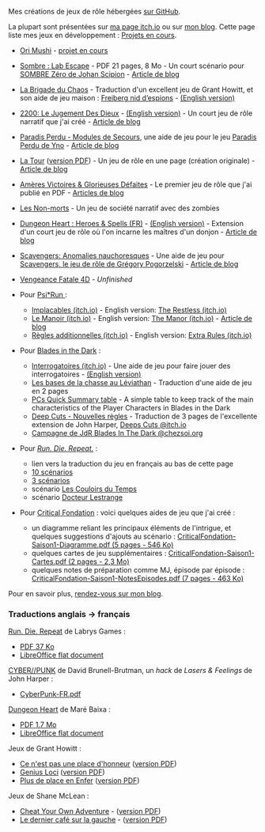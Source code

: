 Mes créations de jeux de rôle hébergées [sur GitHub](https://github.com/Lucas-C/jdr/).

La plupart sont présentées sur [ma page itch.io](https://lucas-c.itch.io/)
ou sur [mon blog](https://chezsoi.org/lucas/blog/pages/jeux-de-role.html).
Cette page liste mes jeux en développement : [Projets en cours](https://chezsoi.org/lucas/blog/pages/projets-en-cours.html).

- [Ori Mushi](OriMushi) - [projet en cours](https://chezsoi.org/lucas/blog/projets-en-cours.html)
- [Sombre : Lab Escape](https://lucas-c.itch.io/sombre-lab-escape) - PDF 21 pages, 8 Mo - Un court scénario pour [SOMBRE Zéro de Johan Scipion](https://www.terresetranges.net/sombre.html) - [Article de blog](https://chezsoi.org/lucas/blog/sombre-lab-escape.html)
- [La Brigade du Chaos](https://lucas-c.itch.io/la-brigade-du-chaos) - Traduction d'un excellent jeu de Grant Howitt, et son aide de jeu maison : [Freiberg nid d’espions](https://lucas-c.itch.io/la-brigade-du-chaos-freiberg-nid-despions) - [(English version)](https://lucas-c.itch.io/havoc-brigade-freiberg-spy-nest)
- [2200: Le Jugement Des Dieux](https://lucas-c.itch.io/2200-le-jugement-des-dieux) - [(English version)](2200_le_jugement_des_dieux/2200_the_gods_judgement.html) - Un court jeu de rôle narratif que j'ai créé - [Article de blog](https://chezsoi.org/lucas/blog/2200-le-jugement-des-dieux.html)
- [Paradis Perdu - Modules de Secours](https://lucas-c.itch.io/modules-de-secours), une aide de jeu pour le jeu [Paradis Perdu de Yno](https://www.misterfrankenstein.com/wordpress/?p=5388) - [Article de blog](https://chezsoi.org/lucas/blog/modules-de-secours.html)
- [La Tour](latour) ([version PDF](https://chezsoi.org/s/LaTourPDFDownload)) - Un jeu de rôle en une page (création originale) - [Article de blog](https://chezsoi.org/lucas/blog/la-tour-et-cheat-your-own-adventure.html)
- [Amères Victoires & Glorieuses Défaites](https://lucas-c.itch.io/ameres-victoires-glorieuses-defaites) - Le premier jeu de rôle que j'ai publié en PDF - [Articles de blog](https://chezsoi.org/lucas/blog/tag/ameres-victoires-glorieuses-defaites.html)
- [Les Non-morts](https://lucas-c.itch.io/les-non-morts) - Un jeu de société narratif avec des zombies
- [Dungeon Heart : Heroes & Spells (FR)](DungeonHeartHeroesAndSpells) - [(English version)](DungeonHeartHeroesAndSpells/DungeonHeartHeroesAndSpells_en.html) - Extension d'un court jeu de rôle où l'on incarne les maîtres d'un donjon - [Article de blog](dungeon-heart-heroes-and-spells.html)
- [Scavengers: Anomalies nauchoresques](scavengers) - Une aide de jeu pour [Scavengers, le jeu de rôle de Grégory Pogorzelski](http://awarestudios.blogspot.com/2014/01/scavengers.html) - [Article de blog](https://chezsoi.org/lucas/blog/scavengers-anomalies-nauchoresques.html)
- [Vengeance Fatale 4D](VengeanceFatale4D) - _Unfinished_

- Pour [Psi*Run ](https://electric-goat.net/products/1) :
  * [Implacables (itch.io)](https://lucas-c.itch.io/psirun-implacables) - English version: [The Restless (itch.io)](https://lucas-c.itch.io/psirun-the-restless)
  * [Le Manoir (itch.io)](https://lucas-c.itch.io/psirun-le-manoir) - English version: [The Manor (itch.io)](https://lucas-c.itch.io/psirun-the-manor) - [Article de blog](https://chezsoi.org/lucas/blog/psirun-le-manoir.html)
  * [Règles additionnelles (itch.io)](https://lucas-c.itch.io/psirun-regles-additionnelles) - English version: [Extra Rules (itch.io)](https://lucas-c.itch.io/psirun-extra-rules)

- Pour [Blades in the Dark](https://fr.wikipedia.org/wiki/Blades_in_the_Dark) :
  * [Interrogatoires (itch.io)](https://lucas-c.itch.io/blades-in-the-dark-interrogatoires) - Une aide de jeu pour faire jouer des interrogatoires - [(English version)](https://lucas-c.itch.io/blades-in-the-dark-interrogation)
  * [Les bases de la chasse au Léviathan](https://lucas-c.github.io/jdr/BladesInTheDark/BitD-LesBasesDeLaChasseAuLeviathan.pdf) - Traduction d'une aide de jeu en 2 pages
  * [PCs Quick Summary table](https://lucas-c.github.io/jdr/BladesInTheDark/BitD-PCsQuickSummary.pdf) - A simple table to keep track of the main characteristics of the Player Characters in Blades in the Dark
  * [Deep Cuts - Nouvelles règles](https://lucas-c.github.io/jdr/BladesInTheDark/BitD-DeepCuts-NouvellesRegles.pdf) - Traduction de 3 pages de l'excellente extension de John Harper, [Deeps Cuts @itch.io](https://johnharper.itch.io/deep-cuts)
  * [Campagne de JdR Blades In The Dark @chezsoi.org](https://chezsoi.org/lucas/blog/pages/jdr-blades-in-the-dark.html)

- Pour [_Run. Die. Repeat._](https://labrysgames.itch.io/run-die-repeat) :
  * lien vers la traduction du jeu en français au bas de cette page
  * [10 scénarios](https://lucas-c.itch.io/10-scenarios-pour-run-die-repeat)
  * [3 scénarios](RunDieRepeat/RunDieRepeat-scenarios2-FR.html)
  * scénario [Les Couloirs du Temps](https://lucas-c.itch.io/les-couloirs-du-temps)
  * scénario [Docteur Lestrange](https://lucas-c.itch.io/docteur-lestrange)

- Pour [Critical Fondation](https://www.gigamic-adds.com/game/critical/foundation) :
voici quelques aides de jeu que j'ai créé :
  * un diagramme reliant les principaux éléments de l'intrigue, et quelques suggestions d'ajouts au scénario : [CriticalFondation-Saison1-Diagramme.pdf (5 pages - 546 Ko)](https://lucas-c.github.io/jdr/CriticalFondation/CriticalFondation-Saison1-Diagramme.pdf)
  * quelques cartes de jeu supplémentaires : [CriticalFondation-Saison1-Cartes.pdf (2 pages - 2,3 Mo)](https://lucas-c.github.io/jdr/CriticalFondation/CriticalFondation-Saison1-Cartes.pdf)
  * quelques notes de préparation comme MJ, épisode par épisode : [CriticalFondation-Saison1-NotesEpisodes.pdf (7 pages - 463 Ko)](https://lucas-c.github.io/jdr/CriticalFondation/CriticalFondation-Saison1-NotesEpisodes.pdf)

<!-- [Allegoria](Allegoria) -->
<!-- [AmnesicFantasy](AmnesicFantasy) -->
<!-- [chimera](chimera) -->
<!-- [dedale](dedale) -->
<!-- [EscapeGame](EscapeGame) -->
<!-- [LadyBlackbird](LadyBlackbird) -->
<!-- [MMM](MMM) -->
<!-- [Pathfinder](Pathfinder) -->
<!-- [PorteObjectifCartes](poc/PorteObjectifCartes.html) -->
<!-- [Sous Terre](sous-terre) -->

Pour en savoir plus, [rendez-vous sur mon blog](https://chezsoi.org/lucas/blog/).


<h3 id="translations">Traductions anglais → français</h3>

[Run. Die. Repeat](https://labrysgames.itch.io/run-die-repeat) de Labrys Games :

- [PDF 37 Ko](https://chezsoi.org/s/RDRfrdirectPDFdownload)
- [LibreOffice flat document](RunDieRepeat/RunDieRepeat-FR.fodt)

[CYBER//PUNK](https://dbb-8.itch.io/cyberpunk) de David Brunell-Brutman, un _hack_ de _Lasers & Feelings_ de John Harper :

- [CyberPunk-FR.pdf](https://chezsoi.org/s/CyberPunkFrPDFdownload)

[Dungeon Heart](https://mare-baixa.itch.io/dungeon-heart) de Maré Baixa :

- [PDF 1.7 Mo](https://chezsoi.org/s/DungeonHeartHeroesAndSpells16DirectPDFdownload)
- [LibreOffice flat document](DungeonHeartHeroesAndSpells/Dungeon%20Heart%20B%26W%20v1.6%20fr.fodg)


Jeux de Grant Howitt :

- [Ce n'est pas une place d'honneur](ce-nest-pas-une-place-dhonneur) ([version PDF](https://github.com/Lucas-C/jdr/releases/download/ce-nest-pas-une-place-dhonneur-v1.3/ce-nest-pas-une-place-dhonneur-v1.3.pdf))
- [Genius Loci](genius-loci) ([version PDF](https://chezsoi.org/s/GeniusLociDirectPDFDownload))
- [Plus de place en Enfer](plus-de-place-en-enfer) ([version PDF](https://chezsoi.org/s/PdPeEDirectPDFDownload))

Jeux de Shane McLean :

- [Cheat Your Own Adventure](CheatYourOwnAdventure) - ([version PDF](https://chezsoi.org/s/CYOAPDFDownload))
- [Le dernier café sur la gauche](LeDernierCafeSurLaGauche.html) - ([version PDF](https://chezsoi.org/s/LDCSLGPDFDownload))
